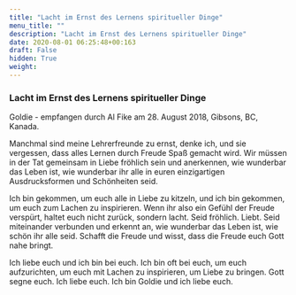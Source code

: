 ```yaml
---
title: "Lacht im Ernst des Lernens spiritueller Dinge"
menu_title: ""
description: "Lacht im Ernst des Lernens spiritueller Dinge"
date: 2020-08-01 06:25:48+00:163
draft: False
hidden: True
weight:
---
```

### Lacht im Ernst des Lernens spiritueller Dinge

Goldie - empfangen durch Al Fike am 28. August 2018, Gibsons, BC, Kanada.

Manchmal sind meine Lehrerfreunde zu ernst, denke ich, und sie vergessen, dass alles Lernen durch Freude Spaß gemacht wird. Wir müssen in der Tat gemeinsam in Liebe fröhlich sein und anerkennen, wie wunderbar das Leben ist, wie wunderbar ihr alle in euren einzigartigen Ausdrucksformen und Schönheiten seid.

Ich bin gekommen, um euch alle in Liebe zu kitzeln, und ich bin gekommen, um euch zum Lachen zu inspirieren. Wenn ihr also ein Gefühl der Freude verspürt, haltet euch nicht zurück, sondern lacht. Seid fröhlich. Liebt. Seid miteinander verbunden und erkennt an, wie wunderbar das Leben ist, wie schön ihr alle seid. Schafft die Freude und wisst, dass die Freude euch Gott nahe bringt.

Ich liebe euch und ich bin bei euch. Ich bin oft bei euch, um euch aufzurichten, um euch mit Lachen zu inspirieren, um Liebe zu bringen. Gott segne euch. Ich liebe euch. Ich bin Goldie und ich liebe euch.
